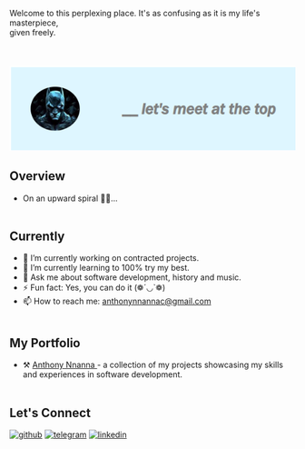 Welcome to this perplexing place. It's as confusing as it is my life's masterpiece, <br> given freely. <br> <br> <br> <br>
<img src="media/top.png" alt="">




## Overview
- On an upward spiral 🚀🚀... <br> <br>




## Currently
- 🔭 I’m currently working on contracted projects.
- 🌱 I’m currently learning to 100% try my best.
- 💬 Ask me about software development, history and music.
- ⚡ Fun fact: Yes, you can do it (❁´◡`❁)
- 📫 How to reach me: anthonynnannac@gmail.com <br> <br>



## My Portfolio
- ⚒️ <a href="https://anthony-nnanna-portfolio.vercel.app/"> Anthony Nnanna </a> - a collection of my projects showcasing my skills and experiences in software development. <br> <br>


## Let's Connect

[<img src='https://cdn.jsdelivr.net/npm/simple-icons@3.0.1/icons/github.svg' alt='github' height='20'>](https://github.com/chiefJurist)  [<img src='https://cdn.jsdelivr.net/npm/simple-icons@3.0.1/icons/telegram.svg' alt='telegram' height='20'>](https://t.me/chief_jurist)
[<img src='https://cdn.jsdelivr.net/npm/simple-icons@3.0.1/icons/linkedin.svg' alt='linkedin' height='20'>]([https://www.linkedin.com/in/victor-onuoha-martins/](https://www.linkedin.com/in/anthony-nnanna-666085234)https://www.linkedin.com/in/anthony-nnanna-666085234)
